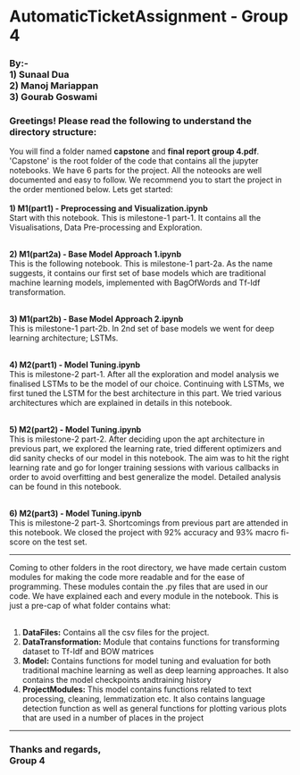 # AutomaticTicketAssignment - Group 4
### By:- <br>1) Sunaal Dua<br>2) Manoj Mariappan<br>3) Gourab Goswami

### Greetings! Please read the following to understand the directory structure:
You will find a folder named <b>capstone</b> and <b>final report group 4.pdf</b>. 'Capstone' is the root folder of the code that contains all the jupyter notebooks. We have 6 parts for the project. All the noteooks are well documented and easy to follow. We recommend you to start the project in the order mentioned below. Lets get started:<br><br>
<b>1) M1(part1) - Preprocessing and Visualization.ipynb</b><br>
Start with this notebook. This is milestone-1 part-1. It contains all the Visualisations, Data Pre-processing and Exploration.<br><br>

<b>2) M1(part2a) - Base Model Approach 1.ipynb</b><br>
This is the following notebook. This is milestone-1 part-2a. As the name suggests, it contains our first set of base models which are traditional machine learning models, implemented with BagOfWords and Tf-Idf transformation.<br><br>

<b>3) M1(part2b) - Base Model Approach 2.ipynb</b><br>
This is milestone-1 part-2b. In 2nd set of base models we went for deep learning architecture; LSTMs.<br><br>

<b>4) M2(part1) - Model Tuning.ipynb</b><br>
This is milestone-2 part-1. After all the exploration and model analysis we finalised LSTMs to be the model of our choice. Continuing with LSTMs, we first tuned the LSTM for the best architecture in this part. We tried various architectures which are explained in details in this notebook.<br><br>

<b>5) M2(part2) - Model Tuning.ipynb</b><br>
This is milestone-2 part-2. After deciding upon the apt architecture in previous part, we explored the learning rate, tried different optimizers and did sanity checks of our model in this notebook. The aim was to hit the right learning rate and go for longer training sessions with various callbacks in order to avoid overfitting and best generalize the model. Detailed analysis can be found in this notebook.<br><br>

<b>6) M2(part3) - Model Tuning.ipynb</b><br>
This is milestone-2 part-3. Shortcomings from previous part are attended in this notebook. We closed the project with 92% accuracy and 93% macro fi-score on the test set.

<hr>

Coming to other folders in the root directory, we have made certain custom modules for making the code more readable and for the ease of programming. These modules contain the .py files that are used in our code. We have explained each and every module in the notebook. This is just a pre-cap of what folder contains what:<br><br>
1) <b>DataFiles:</b> Contains all the csv files for the project.<br>
2) <b>DataTransformation:</b> Module that contains functions for transforming dataset to Tf-Idf and BOW matrices<br>
3) <b>Model:</b> Contains functions for model tuning and evaluation for both traditional machine learning as well as deep learning approaches. It also contains the model checkpoints andtraining history<br>
4) <b>ProjectModules:</b> This model contains functions related to text processing, cleaning, lemmatization etc. It also contains language detection function as well as general functions for plotting various plots that are used in a number of places in the project
<hr>

### Thanks and regards,<br>Group 4
